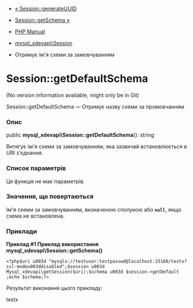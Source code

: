 - [« Session::generateUUID](mysql-xdevapi-session.generateuuid.md)
- [Session::getSchema »](mysql-xdevapi-session.getschema.md)

- [PHP Manual](index.md)
- [mysql_xdevapi\Session](class.mysql-xdevapi-session.md)
- Отримує ім'я схеми за замовчуванням

# Session::getDefaultSchema

(No version information available, might only be in Git)

Session::getDefaultSchema — Отримує назву схеми за промовчанням

### Опис

public **mysql_xdevapi\Session::getDefaultSchema**(): string

Витягує ім'я схеми за замовчуванням, яка зазвичай встановлюється в URI
з'єднання.

### Список параметрів

Ця функція не має параметрів.

### Значення, що повертаються

Ім'я схеми за замовчуванням, визначеною сполукою або **`null`**, якщо
схема не встановлена.

### Приклади

**Приклад #1 Приклад використання
**mysql_xdevapi\Session::getSchema()****

` <?php$uri u003d "mysqlx://testuser:testpasswd@localhost:33160/testx?ssl-modeu003ddisabled";$session u003d Mysql_xdevapi\getSession($uri);$schema u003d $session->getDefault ;echo $schema;?> `

Результат виконання цього прикладу:

testx
